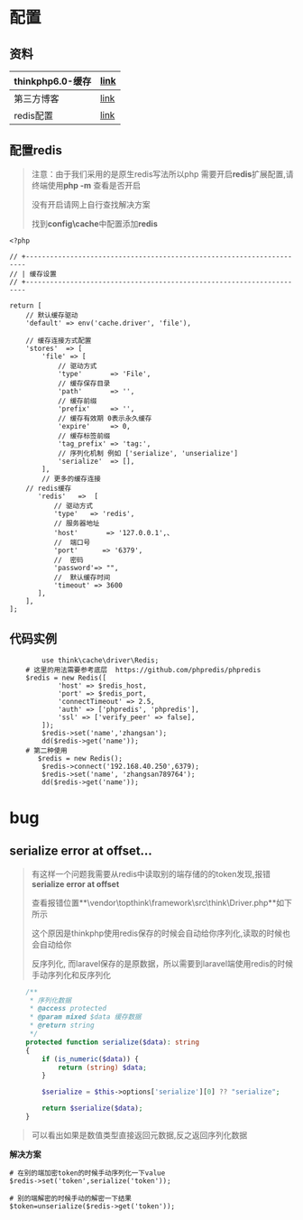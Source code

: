 #  配置



## 资料

| thinkphp6.0-缓存 | [link](https://www.kancloud.cn/manual/thinkphp6_0/1037634) |
| ---------------- | ---------------------------------------------------------- |
| 第三方博客       | [link](https://www.cnblogs.com/laijinquan/p/13613647.html) |
| redis配置        | [link](http://www.thinkphp.cn/topic/68472.html)            |



## 配置redis

> 注意：由于我们采用的是原生redis写法所以php 需要开启**redis**扩展配置,请终端使用**php -m** 查看是否开启
>
> 没有开启请网上自行查找解决方案
>
> 找到**config\cache**中配置添加**redis**

```shell
<?php

// +----------------------------------------------------------------------
// | 缓存设置
// +----------------------------------------------------------------------

return [
    // 默认缓存驱动
    'default' => env('cache.driver', 'file'),

    // 缓存连接方式配置
    'stores'  => [
        'file' => [
            // 驱动方式
            'type'       => 'File',
            // 缓存保存目录
            'path'       => '',
            // 缓存前缀
            'prefix'     => '',
            // 缓存有效期 0表示永久缓存
            'expire'     => 0,
            // 缓存标签前缀
            'tag_prefix' => 'tag:',
            // 序列化机制 例如 ['serialize', 'unserialize']
            'serialize'  => [],
        ],
        // 更多的缓存连接
    // redis缓存
       'redis'   =>  [
           // 驱动方式
           'type'   => 'redis',
           // 服务器地址
           'host'       => '127.0.0.1',、
           //  端口号
           'port'      => '6379',
           //  密码
           'password'=> "",
           //  默认缓存时间
           'timeout' => 3600
       ],
    ],
];

```





## 代码实例

```shell
        use think\cache\driver\Redis;   
    # 这里的用法需要参考底层  https://github.com/phpredis/phpredis    
    $redis = new Redis([  
            'host' => $redis_host,
            'port' => $redis_port,
            'connectTimeout' => 2.5,
            'auth' => ['phpredis', 'phpredis'],
            'ssl' => ['verify_peer' => false],
        ]);
        $redis->set('name','zhangsan'); 
        dd($redis->get('name'));
    # 第二种使用
       $redis = new Redis();
        $redis->connect('192.168.40.250',6379);
        $redis->set('name', 'zhangsan789764');
        dd($redis->get('name'));
```

#  bug

## serialize error at offset...

> 有这样一个问题我需要从redis中读取别的端存储的的token发现,报错**serialize error at offset**
>
> 查看报错位置**\vendor\topthink\framework\src\think\Driver.php**如下所示
>
> 这个原因是thinkphp使用redis保存的时候会自动给你序列化,读取的时候也会自动给你
>
> 反序列化, 而laravel保存的是原数据，所以需要到laravel端使用redis的时候手动序列化和反序列化

```php
    /**
     * 序列化数据
     * @access protected
     * @param mixed $data 缓存数据
     * @return string
     */
    protected function serialize($data): string
    {
        if (is_numeric($data)) {
            return (string) $data;
        }

        $serialize = $this->options['serialize'][0] ?? "serialize";

        return $serialize($data);
    }
```

> 可以看出如果是数值类型直接返回元数据,反之返回序列化数据

**解决方案**

```shell
# 在别的端加密token的时候手动序列化一下value
$redis->set('token',serialize('token'));

# 别的端解密的时候手动的解密一下结果
$token=unserialize($redis->get('token'));
```

